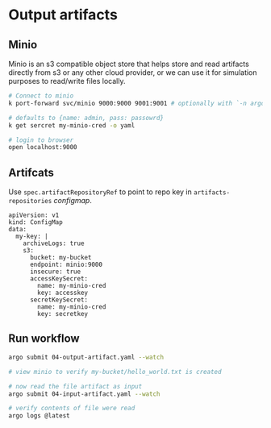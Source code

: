 # Output artifacts

## Minio
Minio is an s3 compatible object store that helps store and read artifacts directly from s3 or any other cloud provider, or we can use it for simulation purposes to read/write files locally.

```bash
# Connect to minio
k port-forward svc/minio 9000:9000 9001:9001 # optionally with `-n argo`

# defaults to {name: admin, pass: passowrd}
k get sercret my-minio-cred -o yaml

# login to browser
open localhost:9000
```

## Artifcats

Use `spec.artifactRepositoryRef` to point to repo key in `artifacts-repositories` _configmap_.

```
apiVersion: v1
kind: ConfigMap
data:
  my-key: |
    archiveLogs: true
    s3:
      bucket: my-bucket
      endpoint: minio:9000
      insecure: true
      accessKeySecret:
        name: my-minio-cred
        key: accesskey
      secretKeySecret:
        name: my-minio-cred
        key: secretkey
```

## Run workflow

```bash
argo submit 04-output-artifact.yaml --watch

# view minio to verify my-bucket/hello_world.txt is created

# now read the file artifact as input
argo submit 04-input-artifact.yaml --watch

# verify contents of file were read
argo logs @latest
```